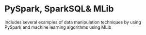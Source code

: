 # PySpark, SparkSQL& MLib
Includes several examples of data manipulation techniques by using PySpark and machine learning algorithms using MLib
